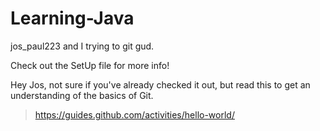 # Learning-Java
jos_paul223 and I trying to git gud.

Check out the SetUp file for more info!

Hey Jos, not sure if you've already checked it out, but read this to get an understanding of the basics of Git.

> https://guides.github.com/activities/hello-world/ 
